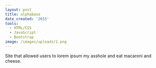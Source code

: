 ```yaml
---
layout: post
title: alphabase
date_created: '2015'
tools:
  - HTML/CSS
  - JavaScript
  - Bootstrap
image: /images/uploads/1.png
---
```

Site that allowed users to lorem ipsum my asshole and eat macaroni and cheese.
